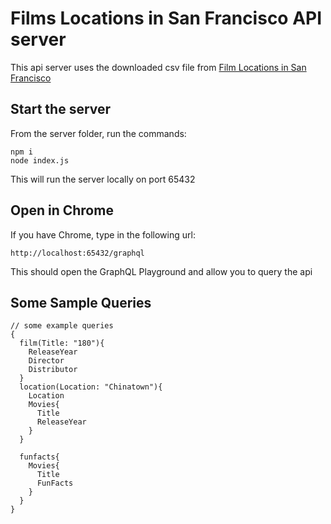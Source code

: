 # Films Locations in San Francisco API server

This api server uses the downloaded csv file from [Film Locations in San Francisco](https://data.sfgov.org/Culture-and-Recreation/Film-Locations-in-San-Francisco/yitu-d5am)

## Start the server
From the server folder, run the commands:

``` 
npm i
node index.js 
```
This will run the server locally on port 65432

## Open in Chrome
If you have Chrome, type in the following url:
```
http://localhost:65432/graphql
```
This should open the GraphQL Playground and allow you to query the api

## Some Sample Queries
```
// some example queries
{
  film(Title: "180"){
    ReleaseYear
    Director
    Distributor
  }
  location(Location: "Chinatown"){
    Location
    Movies{
      Title
      ReleaseYear
    }
  }
  
  funfacts{
    Movies{
      Title
      FunFacts
    }
  }
}
```
